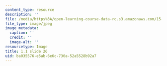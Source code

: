```yaml
---
content_type: resource
description: ''
file: /media/https%3A/open-learning-course-data-rc.s3.amazonaws.com/15-s21-nuts-and-bolts-of-business-plans-january-iap-2014/ba035576e5ab6e6c730a52a5528b92a7_Slide26.JPG
file_type: image/jpeg
image_metadata:
  caption: ''
  credit: ''
  image-alt: ''
resourcetype: Image
title: 1.1 slide 26
uid: ba035576-e5ab-6e6c-730a-52a5528b92a7
---
```

